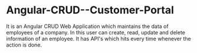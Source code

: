 # Angular-CRUD--Customer-Portal

It is an Angular CRUD Web Application which maintains the data of employees of a company.
In this user can create, read, update and delete information of an employee.
It has API's which hits every time whenever the action is done.
